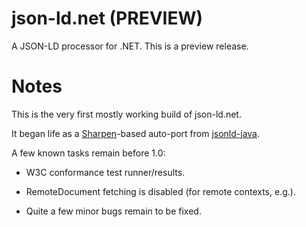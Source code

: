 json-ld.net (PREVIEW)
==========

A JSON-LD processor for .NET. This is a preview release.

Notes
=====
This is the very first mostly working build of json-ld.net.

It began life as a [Sharpen][sharpen]-based auto-port from [jsonld-java][jsonld-java].

A few known tasks remain before 1.0:

* W3C conformance test runner/results.
* RemoteDocument fetching is disabled (for remote contexts, e.g.).
* Quite a few minor bugs remain to be fixed.


  [sharpen]: http://community.versant.com/Projects/html/projectspaces/db4o_product_design/sharpen.html
  [jsonld-java]: https://github.com/jsonld-java/jsonld-java